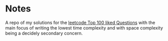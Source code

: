
# Notes


A repo of my solutions for the [leetcode Top 100 liked Questions](https://leetcode.com/problem-list/top-100-liked-questions/?sorting=W3sic29ydE9yZGVyIjoiQVNDRU5ESU5HIiwib3JkZXJCeSI6IkRJRkZJQ1VMVFkifV0%3D) with the main focus of writing the lowest time complexity and with space complexity being a decidely secondary concern. 
